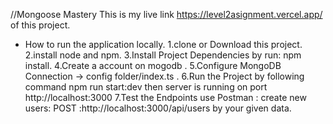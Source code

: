 //Mongoose Mastery
This is my live link https://level2asignment.vercel.app/ of this project.

- How to run the application locally.
  1.clone or Download this project.
  2.install node and npm.
  3.Install Project Dependencies by run: npm install.
  4.Create a account on mogodb .
  5.Configure MongoDB Connection -> config folder/index.ts .
  6.Run the Project by following command npm run start:dev then server is running on port http://localhost:3000
  7.Test the Endpoints use Postman :
  create new users:
  POST :http://localhost:3000/api/users by your given data.
